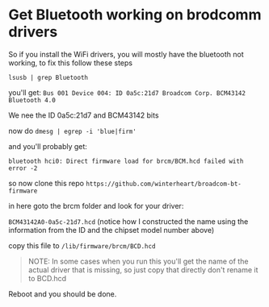 # Get Bluetooth working on brodcomm drivers


So if you install the WiFi drivers, you will mostly have the bluetooth not working, to fix this follow these steps


`lsusb | grep Bluetooth`

you'll get:
`Bus 001 Device 004: ID 0a5c:21d7 Broadcom Corp. BCM43142 Bluetooth 4.0`

We nee the ID 0a5c:21d7 and BCM43142 bits

now do 
`dmesg | egrep -i 'blue|firm'`

and you'll probably get:

`bluetooth hci0: Direct firmware load for brcm/BCM.hcd failed with error -2`

so now clone this repo `https://github.com/winterheart/broadcom-bt-firmware`


in here goto the brcm folder and look for your driver: 

`BCM43142A0-0a5c-21d7.hcd` (notice how I constructed the name using the information from the ID and the chipset model number above)

copy this file to `/lib/firmware/brcm/BCD.hcd` 

> NOTE: In some cases when you run this you'll get the name of the actual driver that is missing, so just copy that directly don't rename it to BCD.hcd

Reboot and you should be done.

